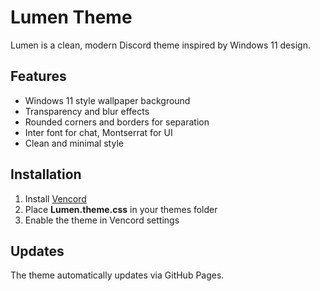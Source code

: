 # Lumen Theme

Lumen is a clean, modern Discord theme inspired by Windows 11 design.

## Features
- Windows 11 style wallpaper background
- Transparency and blur effects
- Rounded corners and borders for separation
- Inter font for chat, Montserrat for UI
- Clean and minimal style

## Installation
1. Install [Vencord](https://vencord.dev/)
2. Place **Lumen.theme.css** in your themes folder
3. Enable the theme in Vencord settings

## Updates
The theme automatically updates via GitHub Pages.

